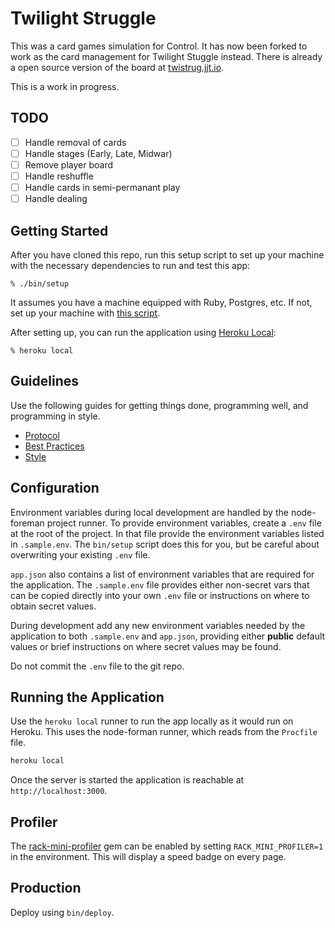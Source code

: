 # Twilight Struggle

This was a card games simulation for Control. It has now been forked to work as the card management for Twilight Stuggle instead. There is already a open source version of the board at [twistrug.jjt.io](http://twistrug.jjt.io/#/).

This is a work in progress.

## TODO

- [ ] Handle removal of cards
- [ ] Handle stages (Early, Late, Midwar)
- [ ] Remove player board
- [ ] Handle reshuffle
- [ ] Handle cards in semi-permanant play
- [ ] Handle dealing

## Getting Started

After you have cloned this repo, run this setup script to set up your machine
with the necessary dependencies to run and test this app:

    % ./bin/setup

It assumes you have a machine equipped with Ruby, Postgres, etc. If not, set up
your machine with [this script].

[this script]: https://github.com/thoughtbot/laptop

After setting up, you can run the application using [Heroku Local]:

    % heroku local

[Heroku Local]: https://devcenter.heroku.com/articles/heroku-local

## Guidelines

Use the following guides for getting things done, programming well, and
programming in style.

* [Protocol](http://github.com/thoughtbot/guides/blob/master/protocol)
* [Best Practices](http://github.com/thoughtbot/guides/blob/master/best-practices)
* [Style](http://github.com/thoughtbot/guides/blob/master/style)
## Configuration

Environment variables during local development are handled by the node-foreman
project runner. To provide environment variables, create a `.env` file at the
root of the project. In that file provide the environment variables listed in
`.sample.env`. The `bin/setup` script does this for you, but be careful about
overwriting your existing `.env` file.

`app.json` also contains a list of environment variables that are required for
the application. The `.sample.env` file provides either non-secret vars that
can be copied directly into your own `.env` file or instructions on where to
obtain secret values.

During development add any new environment variables needed by the application
to both `.sample.env` and `app.json`, providing either **public** default
values or brief instructions on where secret values may be found.

Do not commit the `.env` file to the git repo.

## Running the Application

Use the `heroku local` runner to run the app locally as it would run on Heroku.
This uses the node-forman runner, which reads from the `Procfile` file.

```sh
heroku local
```

Once the server is started the application is reachable at
`http://localhost:3000`.

## Profiler

The [rack-mini-profiler] gem can be enabled by setting
`RACK_MINI_PROFILER=1` in the environment. This will display a speed
badge on every page.

[rack-mini-profiler]: https://github.com/MiniProfiler/rack-mini-profiler

## Production

Deploy using `bin/deploy`.
